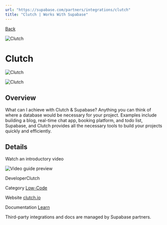 ```yaml
---
url: "https://supabase.com/partners/integrations/clutch"
title: "Clutch | Works With Supabase"
---
```


[Back](https://supabase.com/partners/integrations)

![Clutch](https://supabase.com/_next/image?url=https%3A%2F%2Fobuldanrptloktxcffvn.supabase.co%2Fstorage%2Fv1%2Fobject%2Fpublic%2Fimages%2Fintegrations%2Fclutch%2Fclutch-icon.jpeg&w=128&q=75&dpl=dpl_7FY8EmFQ6G3YqautJ4Fvh1viLnvu)

# Clutch

![Clutch](https://supabase.com/_next/image?url=https%3A%2F%2Fobuldanrptloktxcffvn.supabase.co%2Fstorage%2Fv1%2Fobject%2Fpublic%2Fimages%2Fintegrations%2Fclutch%2Fclutch-1.png&w=3840&q=75&dpl=dpl_7FY8EmFQ6G3YqautJ4Fvh1viLnvu)

![Clutch](https://supabase.com/_next/image?url=https%3A%2F%2Fobuldanrptloktxcffvn.supabase.co%2Fstorage%2Fv1%2Fobject%2Fpublic%2Fimages%2Fintegrations%2Fclutch%2Fclutch-2.png&w=3840&q=75&dpl=dpl_7FY8EmFQ6G3YqautJ4Fvh1viLnvu)

## Overview

What can I achieve with Clutch & Supabase? Anything you can think of where a database would be necessary for your project. Examples include building a blog, real-time chat app, booking platform, and todo list, Supabase, and Clutch provides all the necessary tools to build your projects quickly and efficiently.

## Details

Watch an introductory video

![Video guide preview](https://supabase.com/_next/image?url=%2Fimages%2Fblur.png&w=3840&q=75&dpl=dpl_7FY8EmFQ6G3YqautJ4Fvh1viLnvu)

DeveloperClutch

Category [Low-Code](https://supabase.com/partners/integrations#low-code)

Website [clutch.io](https://clutch.io/)

Documentation [Learn](https://docs.clutch.io/docs/supabase)

Third-party integrations and docs are managed by Supabase partners.